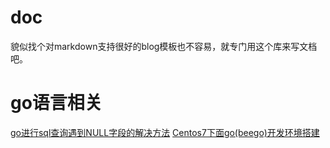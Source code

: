 # doc
貌似找个对markdown支持很好的blog模板也不容易，就专门用这个库来写文档吧。

# go语言相关

[go进行sql查询遇到NULL字段的解决方法](/go/sql_null.md)
[Centos7下面go(beego)开发环境搭建](/go/centos7_go_dev.md)
